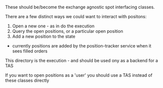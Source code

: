 These should be/become the exchange agnostic spot interfacing classes.

There are a few distinct ways we could want to interact with positons:
1. Open a new one - as in do the execution
2. Query the open positions, or a particular open position
3. Add a new position to the state 
  * currently positions are added by the position-tracker service when it sees filled orders

This directory is the execution - and should be used ony as a backend for a TAS

If you want to open positions as a 'user' you should use a TAS instead of these
classes directly
